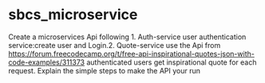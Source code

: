 # sbcs_microservice
Create a microservices Api following 1. Auth-service  user authentication service:create user and Login.2. Quote-service  use the Api from https://forum.freecodecamp.org/t/free-api-inspirational-quotes-json-with-code-examples/311373 authenticated users get inspirational quote for each request. Explain the simple steps to make the API your run
